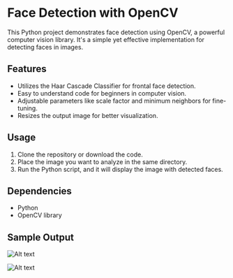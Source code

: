 # Face Detection with OpenCV

This Python project demonstrates face detection using OpenCV, a powerful computer vision library. It's a simple yet effective implementation for detecting faces in images.

## Features

- Utilizes the Haar Cascade Classifier for frontal face detection.
- Easy to understand code for beginners in computer vision.
- Adjustable parameters like scale factor and minimum neighbors for fine-tuning.
- Resizes the output image for better visualization.

## Usage

1. Clone the repository or download the code.
2. Place the image you want to analyze in the same directory.
3. Run the Python script, and it will display the image with detected faces.


## Dependencies

- Python 
- OpenCV library


## Sample Output


![Alt text](img.png)

![Alt text](sample_out.png)
